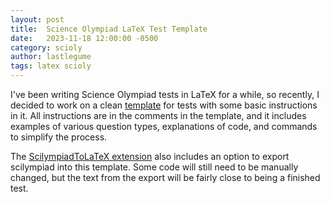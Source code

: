```yaml
---
layout: post
title:  Science Olympiad LaTeX Test Template 
date:   2023-11-18 12:00:00 -0500
category: scioly
author: lastlegume
tags: latex scioly
---
```


I've been writing Science Olympiad tests in LaTeX for a while, so recently, I decided to work on a clean [template](https://www.overleaf.com/read/sbqqkdxcgzdx#31493d) for tests with some basic instructions in it. All instructions are in the comments in the template, and it includes examples of various question types, explanations of code, and commands to simplify the process. 

The [ScilympiadToLaTeX extension](https://addons.mozilla.org/en-US/firefox/addon/scilympiadtolatex/) also includes an option to export scilympiad into this template. Some code will still need to be manually changed, but the text from the export will be fairly close to being a finished test.


